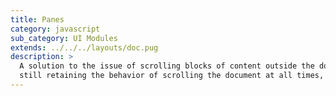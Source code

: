 ```yaml
---
title: Panes
category: javascript
sub_category: UI Modules
extends: ../../../layouts/doc.pug
description: >
  A solution to the issue of scrolling blocks of content outside the document flow and
  still retaining the behavior of scrolling the document at all times, which is especially important on mobile browsers. 
---
```

